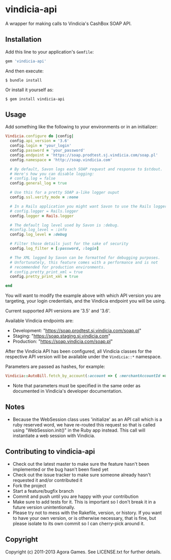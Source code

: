# vindicia-api

A wrapper for making calls to Vindicia's CashBox SOAP API.

## Installation

Add this line to your application's `Gemfile`:

```ruby
gem 'vindicia-api'
```

And then execute:

```
$ bundle install
```

Or install it yourself as:

```
$ gem install vindicia-api
```

## Usage

Add something like the following to your environments or in an initializer:

```ruby
Vindicia.configure do |config|
  config.api_version = '3.6'
  config.login = 'your_login'
  config.password = 'your_password' 
  config.endpoint = 'https://soap.prodtest.sj.vindicia.com/soap.pl'
  config.namespace = 'http://soap.vindicia.com'

  # By default, Savon logs each SOAP request and response to $stdout.
  # Here's how you can disable logging:
  # config.log = false
  config.general_log = true

  # Use this for a pretty SOAP a-like logger ouput
  config.ssl.verify_mode = :none

  # In a Rails application you might want Savon to use the Rails logger.
  # config.logger = Rails.logger
  config.logger = Rails.logger

  # The default log level used by Savon is :debug.
  #config.log_level = :info
  config.log_level = :debug

  # Filter those details just for the sake of security
  config.log_filter = [:password, :login]

  # The XML logged by Savon can be formatted for debugging purposes.
  # Unfortunately, this feature comes with a performance and is not
  # recommended for production environments.
  # config.pretty_print_xml = true
  config.pretty_print_xml = true

end
```

You will want to modify the example above with which API version you are targeting, your login credentials, and the Vindicia endpoint you will be using.

Current supported API versions are '3.5' and '3.6'.

Available Vindicia endpoints are:

* Development: "https://soap.prodtest.sj.vindicia.com/soap.pl"
* Staging: "https://soap.staging.sj.vindicia.com"
* Production: "https://soap.vindicia.com/soap.pl"

After the Vindicia API has been configured, all Vindicia classes for the respective API version will be available under the `Vindicia::*` namespace.

Parameters are passed as hashes, for example:

```ruby
Vindicia::AutoBill.fetch_by_account(:account => { :merchantAccountId => id }
```

* Note that parameters must be specified in the same order as documented in Vindicia's developer documentation.

## Notes

* Because the WebSession class uses 'initialize' as an API call which is a ruby reserved word, we have re-routed
  this request so that is called using "WebSession.init()" in the Ruby app instead. This call will instantiate
  a web session with Vindicia.

## Contributing to vindicia-api
 
* Check out the latest master to make sure the feature hasn't been implemented or the bug hasn't been fixed yet
* Check out the issue tracker to make sure someone already hasn't requested it and/or contributed it
* Fork the project
* Start a feature/bugfix branch
* Commit and push until you are happy with your contribution
* Make sure to add tests for it. This is important so I don't break it in a future version unintentionally.
* Please try not to mess with the Rakefile, version, or history. If you want to have your own version, or is otherwise necessary, that is fine, but please isolate to its own commit so I can cherry-pick around it.

## Copyright

Copyright (c) 2011-2013 Agora Games. See LICENSE.txt for further details.
